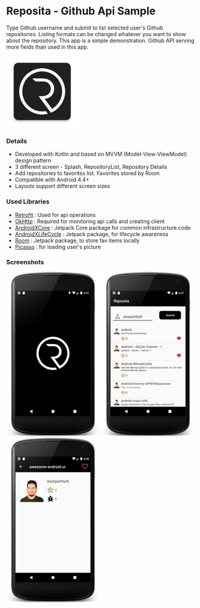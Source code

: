 # Reposita - Github Api Sample

Type Github username and submit to list selected user's Github repositories. Listing formats can be changed whatever you want to show about the repository. This app is a simple demonstration. Github API serving more fields than used in this app. 

![alt text](https://github.com/onuryurtturk/Reposita/blob/master/app/src/main/res/mipmap-xxxhdpi/ic_launcher.png "Logo")

### Details

- Developed with Kotlin and based on MVVM (Model-View-ViewModel) design pattern
- 3 different screen - Splash, RepositoryList, Repository Details  
- Add repositories to favorites list. Favorites stored by Room
- Compatible with Android 4.4+
- Layouts support different screen sizes

### Used Libraries

- [Retrofit](https://github.com/square/retrofit)  : Used for api operations
- [OkHttp](https://github.com/square/okhttp) : Required for monitoring api calls and creating client
- [AndroidXCore](https://developer.android.com/jetpack/androidx/releases/core) : Jetpack Core package for common infrastructure code
- [AndroidXLifeCycle](https://developer.android.com/jetpack/androidx/releases/lifecycle) : Jetpack package, for lifecycle awareness
- [Room](https://developer.android.com/jetpack/androidx/releases/room) : Jetpack package, to store fav items locally
- [Picasso](https://square.github.io/picasso/) : for loading user's picture

### Screenshots

<img src="https://github.com/onuryurtturk/Reposita/blob/master/screenshots/ss1.png" width="250"> <img src="https://github.com/onuryurtturk/Reposita/blob/master/screenshots/ss2.png" width="250">  <img src="https://github.com/onuryurtturk/Reposita/blob/master/screenshots/ss3.png" width="250"> 
